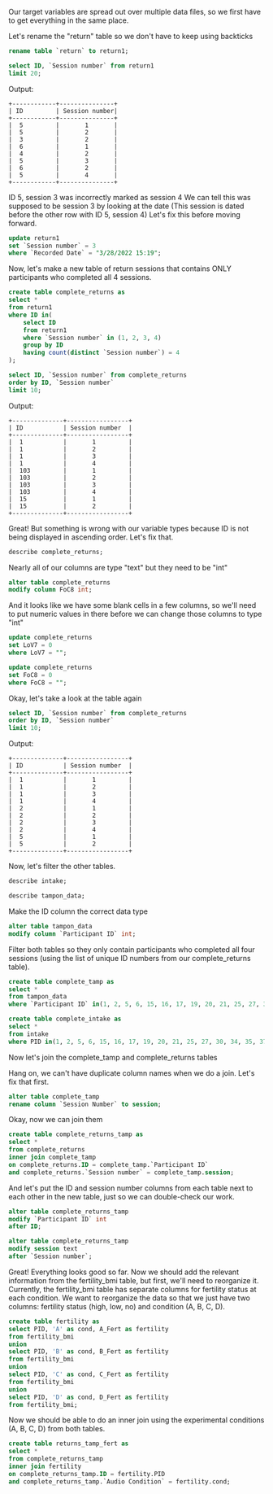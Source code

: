 Our target variables are spread out over multiple data files, so we first have to get everything in the same place.

Let's rename the "return" table so we don't have to keep using backticks

```sql
rename table `return` to return1;

select ID, `Session number` from return1
limit 20;
```
Output:
```
+------------+---------------+
| ID         | Session number|
+------------+---------------+
|  5	     |       1       |
|  5	     |       2       | 
|  3	     |       2       |
|  6	     |       1       |
|  4	     |       2       |
|  5         |       3       |
|  6	     |       2       |
|  5	     |       4       |
+------------+---------------+
```

ID 5, session 3 was incorrectly marked as session 4
We can tell this was supposed to be session 3 by looking at the date
(This session is dated before the other row with ID 5, session 4)
Let's fix this before moving forward.

```sql
update return1
set `Session number` = 3
where `Recorded Date` = "3/28/2022 15:19";
```

Now, let's make a new table of return sessions that contains ONLY 
participants who completed all 4 sessions. 

```sql
create table complete_returns as
select *
from return1
where ID in(
	select ID
    from return1
	where `Session number` in (1, 2, 3, 4)
	group by ID
	having count(distinct `Session number`) = 4
);

select ID, `Session number` from complete_returns
order by ID, `Session number`
limit 10;
```
Output:

```
+--------------+-----------------+
| ID           | Session number  |
+--------------+-----------------+
|  1	       |       1         |
|  1	       |       2         | 
|  1	       |       3         |
|  1	       |       4         |
|  103	       |       1         |
|  103         |       2         |
|  103         |       3         |
|  103         |       4         |
|  15          |       1         |
|  15          |       2         |
+--------------+-----------------+
```
Great! But something is wrong with our variable types
because ID is not being displayed in ascending order.
Let's fix that.

```sql
describe complete_returns;
```

Nearly all of our columns are type "text" but
they need to be "int"

```sql
alter table complete_returns
modify column FoC8 int;
```

And it looks like we have some blank cells in a few columns,
so we'll need to put numeric values in there before we 
can change those columns to type "int"

```sql
update complete_returns
set LoV7 = 0
where LoV7 = "";

update complete_returns
set FoC8 = 0
where FoC8 = "";
```

Okay, let's take a look at the table again

```sql
select ID, `Session number` from complete_returns
order by ID, `Session number`
limit 10;
```

Output:

```
+--------------+-----------------+
| ID           | Session number  |
+--------------+-----------------+
|  1	       |       1         |
|  1	       |       2         | 
|  1	       |       3         |
|  1	       |       4         |
|  2	       |       1         |
|  2           |       2         |
|  2           |       3         |
|  2           |       4         |
|  5           |       1         |
|  5           |       2         |
+--------------+-----------------+
```

Now, let's filter the other tables.

```sql
describe intake;

describe tampon_data;
```

Make the ID column the correct data type

```sql
alter table tampon_data
modify column `Participant ID` int;
```

Filter both tables so they only contain participants who 
completed all four sessions (using the list of unique 
ID numbers from our complete_returns table).

```sql
create table complete_tamp as
select *
from tampon_data
where `Participant ID` in(1, 2, 5, 6, 15, 16, 17, 19, 20, 21, 25, 27, 30, 34, 35, 37, 39, 44, 47, 50, 51, 57, 58, 63, 64, 65, 70, 71, 72, 74, 76, 77, 82, 84, 85, 87, 88, 91, 92, 95, 96, 97, 98, 103);

create table complete_intake as
select *
from intake
where PID in(1, 2, 5, 6, 15, 16, 17, 19, 20, 21, 25, 27, 30, 34, 35, 37, 39, 44, 47, 50, 51, 57, 58, 63, 64, 65, 70, 71, 72, 74, 76, 77, 82, 84, 85, 87, 88, 91, 92, 95, 96, 97, 98, 103);
```

Now let's join the complete_tamp and complete_returns tables

Hang on, we can't have duplicate column names when we do a join.
Let's fix that first.

```sql
alter table complete_tamp
rename column `Session Number` to session;
```

Okay, now we can join them

```sql
create table complete_returns_tamp as
select *
from complete_returns
inner join complete_tamp
on complete_returns.ID = complete_tamp.`Participant ID`
and complete_returns.`Session number` = complete_tamp.session;
```

And let's put the ID and session number columns from each table next to each other
in the new table, just so we can double-check our work.

```sql
alter table complete_returns_tamp
modify `Participant ID` int
after ID;

alter table complete_returns_tamp
modify session text
after `Session number`;
```
Great! Everything looks good so far.
Now we should add the relevant information from the
fertility_bmi table, but first, we'll need to reorganize it.
Currently, the fertility_bmi table has separate columns for 
fertility status at each condition. We want to reorganize the data
so that we just have two columns: fertility status (high, low, no)
and condition (A, B, C, D).

```sql
create table fertility as
select PID, 'A' as cond, A_Fert as fertility
from fertility_bmi
union
select PID, 'B' as cond, B_Fert as fertility
from fertility_bmi
union
select PID, 'C' as cond, C_Fert as fertility
from fertility_bmi
union
select PID, 'D' as cond, D_Fert as fertility
from fertility_bmi;
```

Now we should be able to do an inner join using the 
experimental conditions (A, B, C, D) from both tables.

```sql
create table returns_tamp_fert as
select *
from complete_returns_tamp
inner join fertility
on complete_returns_tamp.ID = fertility.PID
and complete_returns_tamp.`Audio Condition` = fertility.cond;
```



















